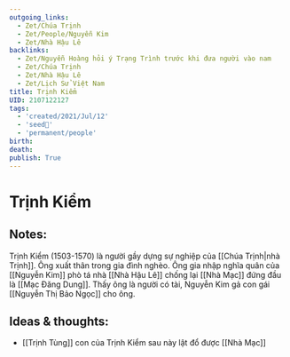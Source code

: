 ```yaml
---
outgoing_links:
  - Zet/Chúa Trịnh
  - Zet/People/Nguyễn Kim
  - Zet/Nhà Hậu Lê
backlinks:
  - Zet/Nguyễn Hoàng hỏi ý Trạng Trình trước khi đưa người vào nam
  - Zet/Chúa Trịnh
  - Zet/Nhà Hậu Lê
  - Zet/Lịch Sử Việt Nam
title: Trịnh Kiểm
UID: 2107122127
tags:
  - 'created/2021/Jul/12'
  - 'seed🥜'
  - 'permanent/people'
birth: 
death: 
publish: True
---
```

# Trịnh Kiểm

## Notes:
Trịnh Kiểm (1503-1570) là người gầy dựng sự nghiệp của [[Chúa Trịnh|nhà Trịnh]]. Ông xuất thân trong gia đình nghèo. Ông gia nhập nghĩa quân của [[Nguyễn Kim]] phò tá nhà [[Nhà Hậu Lê]] chống lại [[Nhà Mạc]] đứng đầu là [[Mạc Đăng Dung]]. Thấy ông là người có tài, Nguyễn Kim gả con gái [[Nguyễn Thị Bảo Ngọc]] cho ông. 

## Ideas & thoughts:
- [[Trịnh Tùng]] con của Trịnh Kiểm sau này lật đổ được [[Nhà Mạc]]
